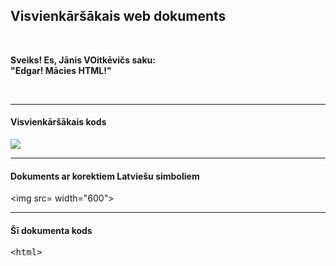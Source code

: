 
<html>
<head>
        <meta charset="UTF-8">
        <title>Mans web dokuments</title>
</head>
<h2>Visvienkāršākais web dokuments</h2>

<br/>
<p><b>Sveiks! Es, Jānis VOitkēvičs saku:</br>"Edgar! Mācies HTML!"</b></p><br/>
<hr/>
<h4>Visvienkāršākais kods</h4>
<img src= width="500"></br>
<hr/>
<h4>Dokuments ar korektiem Latviešu simboliem</h4>

<img src= width="600">
<hr/>
<h4>Šī dokumenta kods</h4>
<pre>
&lt;html&gt;
</pre>

</html>
